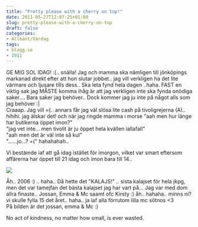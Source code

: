 ```yaml
---
title: "Pretty please with a cherry on top!"
date: 2011-05-27T12:07:25+01:00
slug: pretty-please-with-a-cherry-on-top
draft: false
categories:
- Allmänt/Vardag
tags:
- blogg.se
- 2011
---
```

GE MIG SOL IDAG! :(.. snälla! Jag och mamma ska nämligen till jönköpings markanad direkt efter att hon slutar jobbet.. jag vill verkligen ha det lite värmare och ljusare tills dess.. Ska leta fynd hela dagen ..haha. FAST en viktig sak jag MÅSTE komma ihåg är att jag verkligen inte ska fynda onödiga saker.... Bara saker jag behöver.. Dock kommer jag ju inte på något alls som jag behöver :|  
Craaap. Jag vill =(.. annars får jag väl slösa lite cash på tivoligrejerna (A).. hihihi. jag älskar det! och när jag ringde mamma i morse "aah men hur länge har butikerna öppet imon?"  
"jag vet inte... men tivolit är ju öppet hela kvällen iallafall"  
"aah men det är väl inte så kul"  
"......jo...? =(" hahahahah..  
  
Vi bestämde iaf att gå idag istället för imorgon, vilket var smart eftersom affärerna har öppet till 21 idag och imon bara till 14..  
  
![](/assets/images/blogg.se/p1010673_149821136.jpg)  
  
Åh.. 2006 :) .. haha.. Då hette det "KALAJS!" .. sista kalajset för hela jkpg, men det var tamejfan det bästa kalajset jag har vart på... Jag var med dom allra finaste.. Jossan, Emma & Mc saamt ofc Kirsty :) åh.. hahaha.. minns ni?  
vi skulle fylla 15 det året.. haha.. ja iaf alla förrutom lilla mc sötnos <3  
På bilden är det jossan, emma & Mc :)  
  
  
  
No act of kindness, no matter how small, is ever wasted.